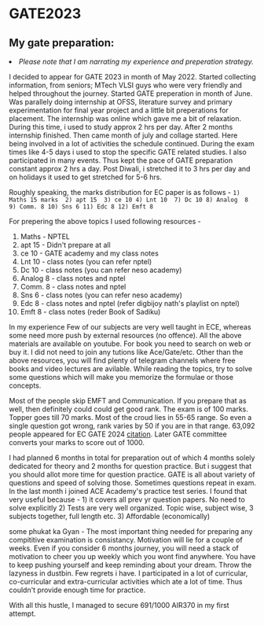 # GATE2023
## My gate preparation:
<li><I>Please note that I am narrating my experience and preperation strategy.</I>
  </li>

  
I decided to appear for GATE 2023 in month of May 2022. Started collecting information, from seniors; MTech VLSI guys who were very friendly and helped throughout the journey. Started GATE preperation in month of June. Was parallely doing internship at OFSS, literature survey and primary experimentation for final year project and a little bit preperations for placement. The internship was online which gave me a bit of relaxation. During this time, i used to study approx 2 hrs per day. After 2 months internship finished. Then came month of july and collage started. Here being involved in a lot of activities the schedule continued. During the exam times like 4-5 days i used to stop the specific GATE related studies. I also participated in many events. Thus kept the pace of GATE preparation constant approx 2 hrs a day. Post Diwali, i stretched it to 3 hrs per day and on holidays it used to get stretched for 5-6 hrs. 

Roughly speaking, the marks distribution for EC paper is as follows - 
``1) Maths 15 marks 
2) apt 15 
3) ce 10
4) Lnt 10 
7) Dc 10
8) Analog  8 
9) Comm. 8
10) Sns 6
11) Edc 8
12) Emft 8``

For prepering the above topics I used following resources - 
1) Maths - NPTEL
2) apt 15 - Didn't prepare at all
3) ce 10 - GATE academy and my class notes
4) Lnt 10 - class notes (you can refer nptel)
5) Dc 10 - class notes (you can refer neso academy)
6) Analog  8 - class notes and nptel
7) Comm. 8 - class notes and nptel
8) Sns 6 - class notes (you can refer neso academy)
9) Edc 8 - class notes and nptel (refer digbijoy nath's playlist on nptel)
10) Emft 8 - class notes (reder Book of Sadiku) 

In my experience Few of our subjects are very well taught in ECE, whereas some need more push by external resources (no offence). All the above materials are available on youtube. For book you need to search on web or buy it. I did not need to join any tutions like Ace/Gate/etc. Other than the above resources, you will find plenty of telegram channels where free books and video lectures are avilable. While reading the topics, try to solve some questions which will make you memorize the formulae or those concepts.

Most of the people skip EMFT and Communication. If you prepare that as well, then definitely could could get good rank. The exam is of 100 marks. Topper goes till 70 marks. Most of the croud lies in 55-65 range. So even a single question got wrong, rank varies by 50 if you are in that range. 63,092 people appeared for EC GATE 2024 [citation](https://collegedunia.com/news/e-60-how-many-students-appear-register-for-gate). Later GATE committee converts your marks to score out of 1000.

I had planned 6 months in total for preparation out of which 4 months solely dedicated for theory and 2 months for question practice. But i suggest that you should allot more time for question practice. GATE is all about variety of questions and speed of solving those. Sometimes questions repeat in exam. In the last month i joined ACE Academy's practice test series. I found that very useful because - 1) it covers all prev yr question papers. No need to solve explicitly 2) Tests are very well organized. Topic wise, subject wise, 3 subjects together, full length etc. 3) Affordable (economically)


some phukat ka Gyan -
The most important thing needed for preparing any compititive examination is consistancy. Motivation will lie for a couple of weeks. Even if you consider 6 months journey, you will need a stack of motivation to cheer you up weekly which you wont find anywhere. You have to keep pushing yourself and keep reminding about your dream. Throw the lazyness in dustbin. Few regrets i have. I participated in a lot of curricular, co-curricular and extra-curricular activities which ate a lot of time. Thus couldn't provide enough time for practice.

With all this hustle, I managed to secure 691/1000 AIR370 in my first attempt.
